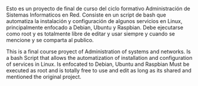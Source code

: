 Esto es un proyecto de final de curso del ciclo formativo Administración de Sistemas Informaticos en Red.
Consiste en un script de bash que automatiza la instalación y configuración de algunos servicios en Linux, principalmente enfocado a Debian, Ubuntu y Raspbian.
Debe ejecutarse como root y es totalmente libre de editar y usar siempre y cuando se mencione y se comparta al publico.

This is a final course proyect of Administration of systems and networks.
Is a bash Script that allows the automatization of installation and configuration of services in Linux.
Is enfocated to Debian, Ubuntu and Raspbian
Must be executed as root and is totally free to use and edit as long as its shared and mentioned the original project.
